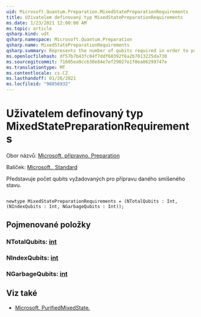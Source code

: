 ```yaml
---
uid: Microsoft.Quantum.Preparation.MixedStatePreparationRequirements
title: Uživatelem definovaný typ MixedStatePreparationRequirements
ms.date: 1/23/2021 12:00:00 AM
ms.topic: article
qsharp.kind: udt
qsharp.namespace: Microsoft.Quantum.Preparation
qsharp.name: MixedStatePreparationRequirements
qsharp.summary: Represents the number of qubits required in order to prepare a given mixed state.
ms.openlocfilehash: df57b7b43fc84f7ddf68392f6a2b7013225da730
ms.sourcegitcommit: 71605ea9cc630e84e7ef29027e1f0ea06299747e
ms.translationtype: MT
ms.contentlocale: cs-CZ
ms.lasthandoff: 01/26/2021
ms.locfileid: "98856932"
---
```

# <a name="mixedstatepreparationrequirements-user-defined-type"></a>Uživatelem definovaný typ MixedStatePreparationRequirements

Obor názvů: [Microsoft. přípravno. Preparation](xref:Microsoft.Quantum.Preparation)

Balíček: [Microsoft.. Standard](https://nuget.org/packages/Microsoft.Quantum.Standard)


Představuje počet qubits vyžadovaných pro přípravu daného smíšeného stavu.

```qsharp

newtype MixedStatePreparationRequirements = (NTotalQubits : Int, (NIndexQubits : Int, NGarbageQubits : Int));
```



## <a name="named-items"></a>Pojmenované položky

### <a name="ntotalqubits--int"></a>NTotalQubits: [int](xref:microsoft.quantum.lang-ref.int)


### <a name="nindexqubits--int"></a>NIndexQubits: [int](xref:microsoft.quantum.lang-ref.int)


### <a name="ngarbagequbits--int"></a>NGarbageQubits: [int](xref:microsoft.quantum.lang-ref.int)



## <a name="see-also"></a>Viz také

- [Microsoft. PurifiedMixedState.](xref:Microsoft.Quantum.PurifiedMixedState)